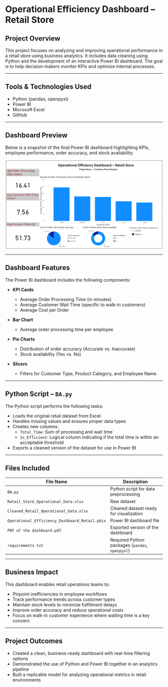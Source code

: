 # Operational Efficiency Dashboard – Retail Store

## Project Overview

This project focuses on analyzing and improving operational performance in a retail store using business analytics. It includes data cleaning using Python and the development of an interactive Power BI dashboard. The goal is to help decision-makers monitor KPIs and optimize internal processes.

---

## Tools & Technologies Used

- Python (pandas, openpyxl)
- Power BI
- Microsoft Excel
- GitHub

---
## Dashboard Preview

Below is a snapshot of the final Power BI dashboard highlighting KPIs, employee performance, order accuracy, and stock availability.

![Dashboard Screenshot](dashboard_screenshot.png)

---
## Dashboard Features

The Power BI dashboard includes the following components:

- **KPI Cards**
  - Average Order Processing Time (in minutes)
  - Average Customer Wait Time (specific to walk-in customers)
  - Average Cost per Order

- **Bar Chart**
  - Average order processing time per employee

- **Pie Charts**
  - Distribution of order accuracy (Accurate vs. Inaccurate)
  - Stock availability (Yes vs. No)

- **Slicers**
  - Filters for Customer Type, Product Category, and Employee Name

---

## Python Script – `BA.py`

The Python script performs the following tasks:

- Loads the original retail dataset from Excel
- Handles missing values and ensures proper data types
- Creates new columns:
  - `Total_Time`: Sum of processing and wait time
  - `Is_Efficient`: Logical column indicating if the total time is within an acceptable threshold
- Exports a cleaned version of the dataset for use in Power BI

---

## Files Included

| File Name                               | Description                                               |
|----------------------------------------|-----------------------------------------------------------|
| `BA.py`                                | Python script for data preprocessing                      |
| `Retail_Store_Operational_Data.xlsx`   | Raw dataset                                               |
| `Cleaned_Retail_Operational_Data.xlsx` | Cleaned dataset ready for visualization                   |
| `Operational_Efficiency_Dashboard_Retail.pbix` | Power BI dashboard file                            |
| `PDF of the dashboard.pdf`             | Exported version of the dashboard                         |
| `requirements.txt`                     | Required Python packages (`pandas`, `openpyxl`)           |

---

## Business Impact

This dashboard enables retail operations teams to:

- Pinpoint inefficiencies in employee workflows
- Track performance trends across customer types
- Maintain stock levels to minimize fulfillment delays
- Improve order accuracy and reduce operational costs
- Focus on walk-in customer experience where waiting time is a key concern

---

## Project Outcomes

- Created a clean, business-ready dashboard with real-time filtering options
- Demonstrated the use of Python and Power BI together in an analytics pipeline
- Built a replicable model for analyzing operational metrics in retail environments




